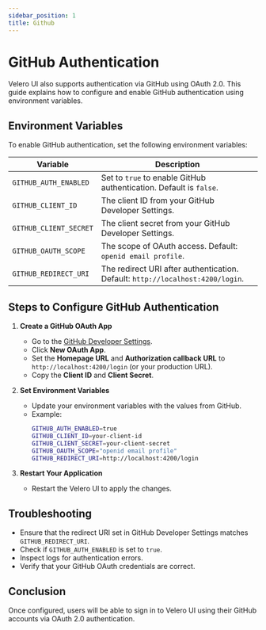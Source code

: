 ```yaml
---
sidebar_position: 1
title: Github
---
```


# GitHub Authentication

Velero UI also supports authentication via GitHub using OAuth 2.0. This guide explains how to configure and enable GitHub authentication using environment variables.

## Environment Variables

To enable GitHub authentication, set the following environment variables:

| Variable | Description |
|----------|-------------|
| `GITHUB_AUTH_ENABLED` | Set to `true` to enable GitHub authentication. Default is `false`. |
| `GITHUB_CLIENT_ID` | The client ID from your GitHub Developer Settings. |
| `GITHUB_CLIENT_SECRET` | The client secret from your GitHub Developer Settings. |
| `GITHUB_OAUTH_SCOPE` | The scope of OAuth access. Default: `openid email profile`. |
| `GITHUB_REDIRECT_URI` | The redirect URI after authentication. Default: `http://localhost:4200/login`. |

## Steps to Configure GitHub Authentication

1. **Create a GitHub OAuth App**
   - Go to the [GitHub Developer Settings](https://github.com/settings/developers).
   - Click **New OAuth App**.
   - Set the **Homepage URL** and **Authorization callback URL** to `http://localhost:4200/login` (or your production URL).
   - Copy the **Client ID** and **Client Secret**.

2. **Set Environment Variables**
   - Update your environment variables with the values from GitHub.
   - Example:
     ```bash
     GITHUB_AUTH_ENABLED=true
     GITHUB_CLIENT_ID=your-client-id
     GITHUB_CLIENT_SECRET=your-client-secret
     GITHUB_OAUTH_SCOPE="openid email profile"
     GITHUB_REDIRECT_URI=http://localhost:4200/login
     ```

3. **Restart Your Application**
   - Restart the Velero UI to apply the changes.

## Troubleshooting

- Ensure that the redirect URI set in GitHub Developer Settings matches `GITHUB_REDIRECT_URI`.
- Check if `GITHUB_AUTH_ENABLED` is set to `true`.
- Inspect logs for authentication errors.
- Verify that your GitHub OAuth credentials are correct.

## Conclusion

Once configured, users will be able to sign in to Velero UI using their GitHub accounts via OAuth 2.0 authentication.


